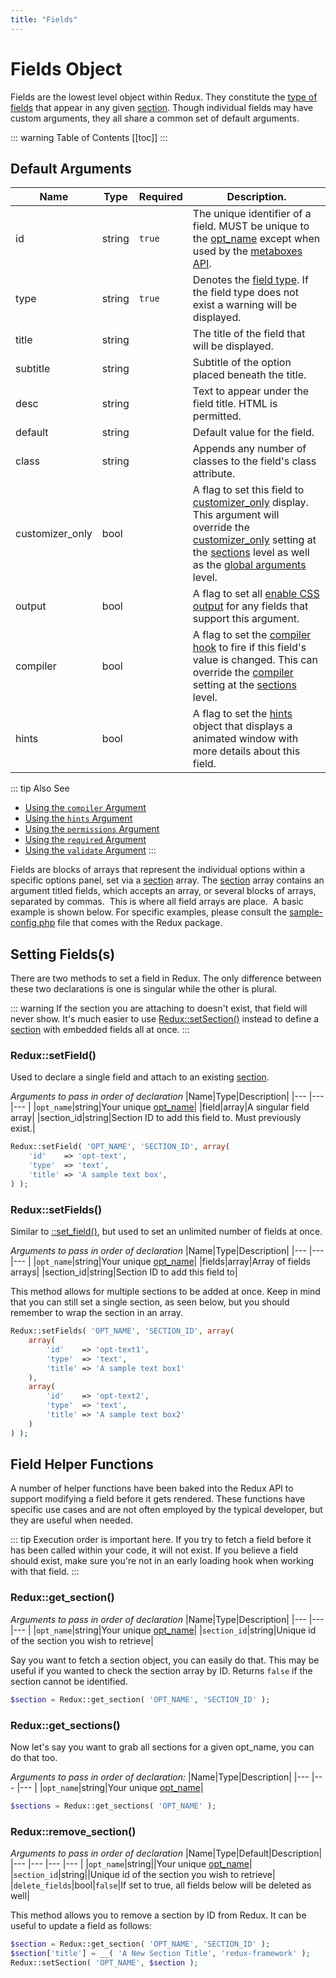 ```yaml
---
title: "Fields" 
---
```


# Fields Object

Fields are the lowest level object within Redux. They constitute the [type of fields](../core-fields/) that appear in 
any given [section](section.md). Though individual fields may have custom arguments, they all share a common set of
default arguments.

::: warning Table of Contents
[[toc]]
:::

## Default Arguments
|Name|Type|Required|Description.|
|--- |--- |--- |--- |
|id|string|`true`|The unique identifier of a field. MUST be unique to the [opt_name](../global_arguments.md#opt-name) except when used by the [metaboxes API](../premium/metaboxes.md).|
|type|string|`true`|Denotes the [field type](../core-fields/). If the field type does not exist a warning will be displayed.|
|title|string||The title of the field that will be displayed.|
|subtitle|string||Subtitle of the option placed beneath the title.|
|desc|string||Text to appear under the field title. HTML is permitted.|
|default|string||Default value for the field.|
|class|string||Appends any number of classes to the field's class attribute.|
|customizer_only|bool||A flag to set this field to [customizer_only](../global_arguments.md#customizer-only) display. This argument will override the [customizer_only](../global_arguments.md#customizer-only) setting at the [sections](section.md) level as well as the [global arguments](../global_arguments.md#customizer-only) level.|
|output|bool||A flag to set all [enable CSS output](../fields/output.md) for any fields that support this argument.|
|compiler|bool||A flag to set the [compiler hook](../fields/compiler.md) to fire if this field's value is changed. This can override the [compiler](../fields/compiler.md) setting at the [sections](section.md) level.|
|hints|bool||A flag to set the [hints](../fields/hints.md) object that displays a animated window with more details about this field.|

::: tip Also See
- [Using the `compiler` Argument](../fields/compiler.md)
- [Using the `hints` Argument](../fields/hints.md)
- [Using the `permissions` Argument](../fields/permissions.md)
- [Using the `required` Argument](../fields/required.md)
- [Using the `validate` Argument](../fields/validate.md)
:::

Fields are blocks of arrays that represent the individual options within a specific options panel, set via a [section](section.md) array. The [section](section.md) array contains an argument titled fields, which accepts an array, or several blocks of arrays, separated by commas.  This is where all field arrays are place.  A basic example is shown below. For specific examples, please consult the [sample-config.php](https://github.com/ReduxFramework/redux-framework/blob/master/sample/sample-config.php) file that comes with the Redux package.


## Setting Fields(s)

There are two methods to set a field in Redux. The only difference between these two declarations is one is singular
while the other is plural.

::: warning
If the section you are attaching to doesn't exist, that field will never show. It's much easier to use [Redux::setSection()](section.md#set-section) instead
to define a [section](section.md) with embedded fields all at once.
:::

### Redux::setField()

Used to declare a single field and attach to an existing [section](section.md).

*Arguments to pass in order of declaration*
|Name|Type|Description|
|--- |--- |--- |
|`opt_name`|string|Your unique [opt_name](../global_arguments.md#opt-name)|
|field|array|A singular field array|
|section_id|string|Section ID to add this field to. Must previously exist.|

```php
Redux::setField( 'OPT_NAME', 'SECTION_ID', array(
    'id'    => 'opt-text',   
    'type'  => 'text',
    'title' => 'A sample text box',
) );
```

### Redux::setFields()

Similar to [::set_field()](#set-field), but used to set an unlimited number of fields at once.

*Arguments to pass in order of declaration*
|Name|Type|Description|
|--- |--- |--- |
|`opt_name`|string|Your unique [opt_name](../global_arguments.md#opt-name)|
|fields|array|Array of fields arrays|
|section_id|string|Section ID to add this field to|

This method allows for multiple sections to be added at once. Keep in mind that you can still set a single section, as
seen below, but you should remember to wrap the section in an array.

```php
Redux::setFields( 'OPT_NAME', 'SECTION_ID', array(
    array(
        'id'    => 'opt-text1',   
        'type'  => 'text',
        'title' => 'A sample text box1'
    ),
    array(
        'id'    => 'opt-text2',   
        'type'  => 'text',
        'title' => 'A sample text box2'
    )
) );
```

## Field Helper Functions

A number of helper functions have been baked into the Redux API to support modifying a field before it gets rendered.
These functions have specific use cases and are not often employed by the typical developer, but they are useful when
needed.

::: tip
Execution order is important here. If you try to fetch a field before it has been called within your code, it will
not exist. If you believe a field should exist, make sure you're not in an early loading hook when working with that field.
:::

### Redux::get_section()

*Arguments to pass in order of declaration*
|Name|Type|Description|
|--- |--- |--- |
|`opt_name`|string|Your unique [opt_name](../global_arguments.md#opt-name)|
|`section_id`|string|Unique id of the section you wish to retrieve|

Say you want to fetch a section object, you can easily do that. This may be useful if you wanted to check the section 
array by ID. Returns `false` if the section cannot be identified.

```php
$section = Redux::get_section( 'OPT_NAME', 'SECTION_ID' );
```



### Redux::get_sections()
Now let's say you want to grab all sections for a given opt_name, you can do that too.

*Arguments to pass in order of declaration:*
|Name|Type|Description|
|--- |--- |--- |
|`opt_name`|string|Your unique [opt_name](../global_arguments.md#opt-name)|

```php
$sections = Redux::get_sections( 'OPT_NAME' );
```

### Redux::remove_section()

*Arguments to pass in order of declaration*
|Name|Type|Default|Description|
|--- |--- |--- |--- |
|`opt_name`|string||Your unique [opt_name](../global_arguments.md#opt-name)|
|`section_id`|string||Unique id of the section you wish to retrieve|
|`delete_fields`|bool|`false`|If set to true, all fields below will be deleted as well|

This method allows you to remove a section by ID from Redux. It can be useful to update a field as follows:

```php
$section = Redux::get_section( 'OPT_NAME', 'SECTION_ID' );
$section['title'] = __( 'A New Section Title', 'redux-framework' );
Redux::setSection( 'OPT_NAME', $section );
```


